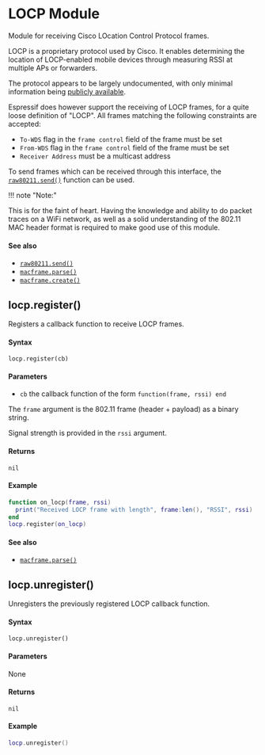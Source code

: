 # LOCP Module

Module for receiving Cisco LOcation Control Protocol frames.

LOCP is a proprietary protocol used by Cisco. It enables determining the location of LOCP-enabled mobile devices through measuring RSSI at multiple APs or forwarders.

The protocol appears to be largely undocumented, with only minimal information being [publicly available](http://www.cisco.com/c/en/us/td/docs/solutions/Enterprise/Mobility/WiFiLBS-DG/AppdxC.html).

Espressif does however support the receiving of LOCP frames, for a quite loose definition of "LOCP". All frames matching the following constraints are accepted:
  - `To-WDS` flag in the `frame control` field of the frame must be set
  - `From-WDS` flag in the `frame control` field of the frame must be set 
  - `Receiver Address` must be a multicast address

To send frames which can be received through this interface, the [`raw80211.send()`](#raw80211send) function can be used.

!!! note "Note:"

This is for the faint of heart. Having the knowledge and ability to do packet traces on a WiFi network, as well as a solid understanding of the 802.11 MAC header format is required to make good use of this module.

#### See also
  - [`raw80211.send()`](#raw80211send)
  - [`macframe.parse()`](#macframeparse)
  - [`macframe.create()`](#macframecreate)


## locp.register()

Registers a callback function to receive LOCP frames.

#### Syntax
`locp.register(cb)`

#### Parameters
  - `cb` the callback function of the form `function(frame, rssi) end`

The `frame` argument is the 802.11 frame (header + payload) as a binary string.

Signal strength is provided in the `rssi` argument.

#### Returns
`nil`

#### Example
```lua
function on_locp(frame, rssi)
  print("Received LOCP frame with length", frame:len(), "RSSI", rssi)
end
locp.register(on_locp)
```

#### See also
  - [`macframe.parse()`](#macframeparse)


## locp.unregister()

Unregisters the previously registered LOCP callback function.

#### Syntax
`locp.unregister()`

#### Parameters
None

#### Returns
`nil`

#### Example
```lua
locp.unregister()
```

